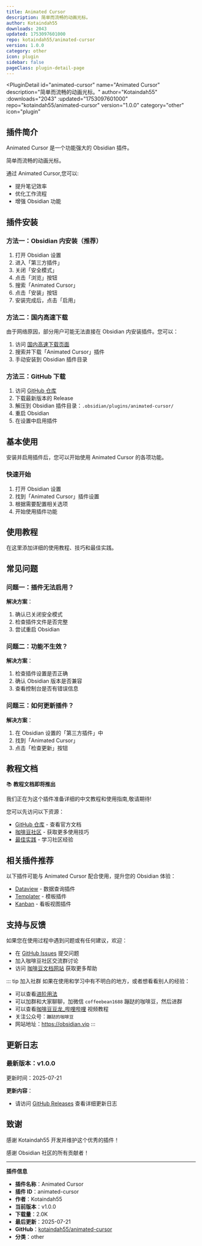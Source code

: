 ```yaml
---
title: Animated Cursor
description: 简单而流畅的动画光标。
author: Kotaindah55
downloads: 2043
updated: 1753097601000
repo: kotaindah55/animated-cursor
version: 1.0.0
category: other
icon: plugin
sidebar: false
pageClass: plugin-detail-page
---
```


<PluginDetail
  id="animated-cursor"
  name="Animated Cursor"
  description="简单而流畅的动画光标。"
  author="Kotaindah55"
  :downloads="2043"
  :updated="1753097601000"
  repo="kotaindah55/animated-cursor"
  version="1.0.0"
  category="other"
  icon="plugin"
>

<!-- AUTO_GENERATED_START -->
## 插件简介

Animated Cursor 是一个功能强大的 Obsidian 插件。

简单而流畅的动画光标。

通过 Animated Cursor,您可以:

- 提升笔记效率
- 优化工作流程
- 增强 Obsidian 功能

<!-- AUTO_GENERATED_END -->

<!-- AUTO_GENERATED_START -->
## 插件安装

### 方法一：Obsidian 内安装（推荐）

1. 打开 Obsidian 设置
2. 进入「第三方插件」
3. 关闭「安全模式」
4. 点击「浏览」按钮
5. 搜索「Animated Cursor」
6. 点击「安装」按钮
7. 安装完成后，点击「启用」

### 方法二：国内高速下载

由于网络原因，部分用户可能无法直接在 Obsidian 内安装插件。您可以：

1. 访问 [国内高速下载页面](/zh/documentation/obsidian-plugins-download.html)
2. 搜索并下载「Animated Cursor」插件
3. 手动安装到 Obsidian 插件目录

### 方法三：GitHub 下载

1. 访问 [GitHub 仓库](https://github.com/kotaindah55/animated-cursor)
2. 下载最新版本的 Release
3. 解压到 Obsidian 插件目录：`.obsidian/plugins/animated-cursor/`
4. 重启 Obsidian
5. 在设置中启用插件

## 基本使用

安装并启用插件后，您可以开始使用 Animated Cursor 的各项功能。

### 快速开始

1. 打开 Obsidian 设置
2. 找到「Animated Cursor」插件设置
3. 根据需要配置相关选项
4. 开始使用插件功能

<!-- AUTO_GENERATED_END -->

<!-- CUSTOM_CONTENT_START:tutorial -->
## 使用教程

在这里添加详细的使用教程、技巧和最佳实践。

<!-- CUSTOM_CONTENT_END:tutorial -->

<!-- SHARED_CONTENT_START -->
## 常见问题

### 问题一：插件无法启用？

**解决方案**：
1. 确认已关闭安全模式
2. 检查插件文件是否完整
3. 尝试重启 Obsidian

### 问题二：功能不生效？

**解决方案**：
1. 检查插件设置是否正确
2. 确认 Obsidian 版本是否兼容
3. 查看控制台是否有错误信息

### 问题三：如何更新插件？

**解决方案**：
1. 在 Obsidian 设置的「第三方插件」中
2. 找到「Animated Cursor」
3. 点击「检查更新」按钮

## 教程文档

📚 **教程文档即将推出**

我们正在为这个插件准备详细的中文教程和使用指南,敬请期待!

您可以先访问以下资源：
- [GitHub 仓库](https://github.com/kotaindah55/animated-cursor) - 查看官方文档
- [咖啡豆社区](/zh/bases/) - 获取更多使用技巧
- [最佳实践](/zh/best-practices/) - 学习社区经验

## 相关插件推荐

以下插件可能与 Animated Cursor 配合使用，提升您的 Obsidian 体验：

- [Dataview](/zh/plugins/dataview.html) - 数据查询插件
- [Templater](/zh/plugins/templater-obsidian.html) - 模板插件
- [Kanban](/zh/plugins/obsidian-kanban.html) - 看板视图插件

## 支持与反馈

如果您在使用过程中遇到问题或有任何建议，欢迎：

- 在 [GitHub Issues](https://github.com/kotaindah55/animated-cursor/issues) 提交问题
- 加入咖啡豆社区交流群讨论
- 访问 [咖啡豆文档网站](https://obsidian.vip) 获取更多帮助

::: tip 加入社群
如果在使用和学习中有不明白的地方，或者想看看别人的经验：
- 可以查看[进阶用法](/zh/advanced)
- 可以加群和大家聊聊，加微信 `coffeebean1688` 蹦跶的咖啡豆，然后进群
- 可以查看[咖啡豆豆龙_哔哩哔哩](https://space.bilibili.com/618777356) 视频教程
- 关注公众号：`蹦跶的咖啡豆`
- 网站地址：https://obsidian.vip
:::
<!-- SHARED_CONTENT_END -->

<!-- AUTO_GENERATED_START -->
## 更新日志

### 最新版本：v1.0.0

更新时间：2025-07-21

**更新内容**：
- 请访问 [GitHub Releases](https://github.com/kotaindah55/animated-cursor/releases) 查看详细更新日志

## 致谢

感谢 Kotaindah55 开发并维护这个优秀的插件！

感谢 Obsidian 社区的所有贡献者！

---

**插件信息**
- **插件名称**：Animated Cursor
- **插件 ID**：animated-cursor
- **作者**：Kotaindah55
- **当前版本**：v1.0.0
- **下载量**：2.0K
- **最后更新**：2025-07-21
- **GitHub**：[kotaindah55/animated-cursor](https://github.com/kotaindah55/animated-cursor)
- **分类**：other
<!-- AUTO_GENERATED_END -->

</PluginDetail>

